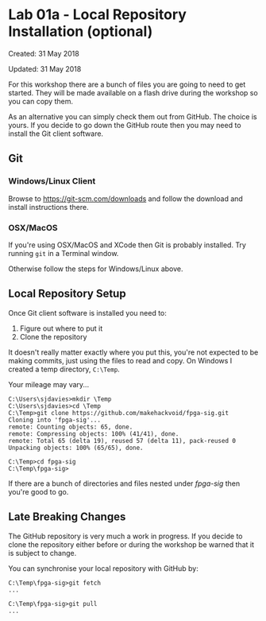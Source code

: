 # Lab 01a - Local Repository Installation (optional)

Created: 31 May 2018

Updated: 31 May 2018

For this workshop there are a bunch of files you are going to need to get started.
They will be made available on a flash drive during the workshop so you can copy them.

As an alternative you can simply check them out from GitHub. The choice is yours.
If you decide to go down the GitHub route then you may need to install the Git
client software.

## Git

### Windows/Linux Client

Browse to <https://git-scm.com/downloads> and follow the download and install
instructions there.

### OSX/MacOS

If you're using OSX/MacOS and XCode then Git is probably
installed. Try running `git` in a Terminal window.

Otherwise follow the steps for Windows/Linux above.

## Local Repository Setup

Once Git client software is installed you need to:

  1. Figure out where to put it
  1. Clone the repository

It doesn't really matter exactly where you put this, you're not expected to
be making commits, just using the files to read and copy. On Windows I created
a temp directory, `C:\Temp`.

Your mileage may vary...

    C:\Users\sjdavies>mkdir \Temp
    C:\Users\sjdavies>cd \Temp
    C:\Temp>git clone https://github.com/makehackvoid/fpga-sig.git
    Cloning into 'fpga-sig'...
    remote: Counting objects: 65, done.
    remote: Compressing objects: 100% (41/41), done.
    remote: Total 65 (delta 19), reused 57 (delta 11), pack-reused 0
    Unpacking objects: 100% (65/65), done.

    C:\Temp>cd fpga-sig
    C:\Temp\fpga-sig>

If there are a bunch of directories and files nested under *fpga-sig* then you're
good to go.

## Late Breaking Changes

The GitHub repository is very much a work in progress. If you decide to clone the
repository either before or during the workshop be warned that it is subject to change.

You can synchronise your local repository with GitHub by:

    C:\Temp\fpga-sig>git fetch
    ...

    C:\Temp\fpga-sig>git pull
    ...
